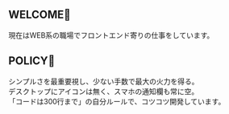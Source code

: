 ## WELCOME👋

現在はWEB系の職場でフロントエンド寄りの仕事をしています。

## POLICY📝

シンプルさを最重要視し、少ない手数で最大の火力を得る。  
デスクトップにアイコンは無く、スマホの通知欄も常に空。  
「コードは300行まで」の自分ルールで、コツコツ開発しています。

<!--
**gene-ix/gene-ix** is a ✨ _special_ ✨ repository because its `README.md` (this file) appears on your GitHub profile.

Here are some ideas to get you started:

- 🔭 I’m currently working on ...
- 🌱 I’m currently learning ...
- 👯 I’m looking to collaborate on ...
- 🤔 I’m looking for help with ...
- 💬 Ask me about ...
- 📫 How to reach me: ...
- 😄 Pronouns: ...
- ⚡ Fun fact: ...
-->
